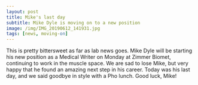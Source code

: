 ```yaml
---
layout: post
title: Mike's last day
subtitle: Mike Dyle is moving on to a new position
image: /img/IMG_20190612_141931.jpg
tags: [news, moving-on]
---
```

This is pretty bittersweet as far as lab news goes. Mike Dyle will be starting his new position as a Medical Writer on Monday at Zimmer Biomet, continuing to work in the muscle space. We are sad to lose Mike, but very happy that he found an amazing next step in his career. Today was his last day, and we said goodbye in style with a Pho lunch. Good luck, Mike! 

<br>
<br>
